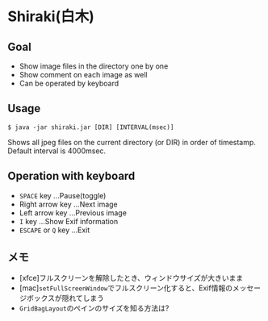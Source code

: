 # Shiraki(白木)

## Goal

- Show image files in the directory one by one
- Show comment on each image as well
- Can be operated by keyboard

## Usage

```
$ java -jar shiraki.jar [DIR] [INTERVAL(msec)]
```

Shows all jpeg files on the current directory (or DIR) in order of timestamp. Default interval is 4000msec.

## Operation with keyboard

- `SPACE` key ...Pause(toggle)
- Right arrow key ...Next image
- Left arrow key ...Previous image
- `I` key ...Show Exif information
- `ESCAPE` or `Q` key ...Exit

## メモ

- [xfce]フルスクリーンを解除したとき、ウィンドウサイズが大きいまま
- [mac]`setFullScreenWindow`でフルスクリーン化すると、Exif情報のメッセージボックスが隠れてしまう
- `GridBagLayout`のペインのサイズを知る方法は?
